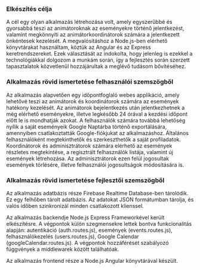 ### Elkészítés célja
A cél egy olyan alkalmazás létrehozása volt, amely egyszerűbbé és gyorsabbá teszi az animátoroknak az eseményekre történő jelentkezést, valamint megkönnyíti az animátorkoordinátorok számára a jelentkezett önkéntesek kezelését. A megvalósításhoz a Node.js-ben elérhető könyvtárakat használtam, köztük az Angular és az Express keretrendszereket. Ezek választását az indokolta, hogy jelenleg is ezekkel a technológiákkal dolgozom a munkám során, így a fejlesztés során szerzett tapasztalatok közvetlenül hozzájárultak a meglévő tudásom bővítéséhez.

### Alkalmazás rövid ismertetése felhasználói szemszögből
Az alkalmazás alapvetően egy időpontfoglaló webes applikáció, amely lehetővé teszi az animátorok és koordinátorok számára az események hatékony kezelését. Az animátorok bejelentkezés után jelentkezhetnek a még elérhető eseményekre, illetve legkésőbb 24 órával a kezdési időpont előtt le is mondhatják azokat. A felhasználók számára továbbá lehetőség nyílik a saját eseményeik Google Naptárba történő exportálására, amennyiben csatlakoztatták Google-fiókjukat az alkalmazáshoz.
Általános felhasználóként megtekinthetők és szerkeszthetők a saját profiladatok. Koordinátorok és adminisztrátorok számára elérhető az események részletes megtekintése, a regisztrált felhasználók listája, valamint új események létrehozása. Az adminisztrátorok ezen felül jogosultak események törlésére, illetve felhasználói jogosultságok módosítására is.

### Alkalmazás rövid ismertetése fejlesztői szemszögből
Az alkalmazás adatbázis része Firebase Realtime Database-ben tárolódik. Ez egy felhőben tárolt adatbázis. Az adatokat JSON formátumban tárolja, és valós időben szinkronizál minden csatlakozott klienssel.

Az alkalmazás backendje Node.js Express Frameworkével került elkészítésre. A végpontok külön szegmensekre lettek bontva funkcionalitás alapján: autentikáció (auth.routes.js), események (events.routes.js), felhasználókezelés (users.routes.js), Google Calendar (googleCalendar.routes.js). A végpontok hozzáférését szabályozó függvények a middlewarek között találhatóak.

Az alkalmazás frontend része a Node.js Angular könyvtárával készült.
